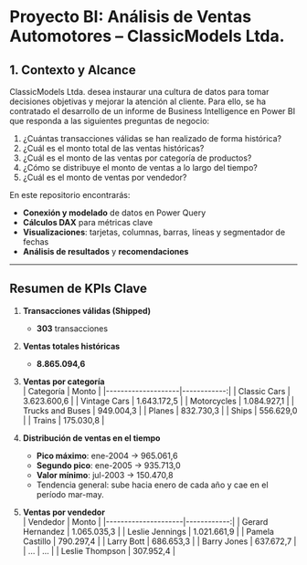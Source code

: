 # Proyecto BI: Análisis de Ventas Automotores – ClassicModels Ltda.

## 1. Contexto y Alcance  
ClassicModels Ltda. desea instaurar una cultura de datos para tomar decisiones objetivas y mejorar la atención al cliente. Para ello, se ha contratado el desarrollo de un informe de Business Intelligence en Power BI que responda a las siguientes preguntas de negocio:

1. ¿Cuántas transacciones válidas se han realizado de forma histórica?  
2. ¿Cuál es el monto total de las ventas históricas?  
3. ¿Cuál es el monto de las ventas por categoría de productos?  
4. ¿Cómo se distribuye el monto de ventas a lo largo del tiempo?  
5. ¿Cuál es el monto de ventas por vendedor?  

En este repositorio encontrarás:

- **Conexión y modelado** de datos en Power Query  
- **Cálculos DAX** para métricas clave  
- **Visualizaciones**: tarjetas, columnas, barras, líneas y segmentador de fechas  
- **Análisis de resultados** y **recomendaciones**  

---
 
## Resumen de KPIs Clave

1. **Transacciones válidas (Shipped)**  
   - **303** transacciones  

2. **Ventas totales históricas**  
   - **8.865.094,6**  

3. **Ventas por categoría**  
   | Categoría          | Monto       |
   |--------------------|------------:|
   | Classic Cars       | 3.623.600,6 |
   | Vintage Cars       | 1.643.172,5 |
   | Motorcycles        | 1.084.927,1 |
   | Trucks and Buses   |   949.004,3 |
   | Planes             |   832.730,3 |
   | Ships              |   556.629,0 |
   | Trains             |   175.030,8 |

4. **Distribución de ventas en el tiempo**  
   - **Pico máximo**: ene-2004 → 965.061,6  
   - **Segundo pico**: ene-2005 → 935.713,0  
   - **Valor mínimo**: jul-2003 → 150.470,8  
   - Tendencia general: sube hacia enero de cada año y cae en el período mar-may.

5. **Ventas por vendedor**  
   | Vendedor            | Monto       |
   |---------------------|------------:|
   | Gerard Hernandez    | 1.065.035,3 |
   | Leslie Jennings     | 1.021.661,9 |
   | Pamela Castillo     |   790.297,4 |
   | Larry Bott          |   686.653,3 |
   | Barry Jones         |   637.672,7 |
   | …                   | …           |
   | Leslie Thompson     |   307.952,4 |
